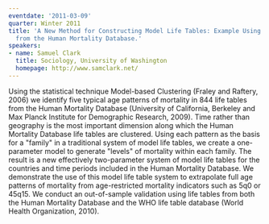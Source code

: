 ```yaml
---
eventdate: '2011-03-09'
quarter: Winter 2011
title: 'A New Method for Constructing Model Life Tables: Example Using Life Tables
  from the Human Mortality Database.'
speakers:
- name: Samuel Clark
  title: Sociology, University of Washington
  homepage: http://www.samclark.net/
---
```

Using the statistical technique Model-based Clustering (Fraley and Raftery, 2006) we identify five typical age patterns of mortality in 844 life tables from the Human Mortality Database (University of California, Berkeley and Max Planck Institute for Demographic Research, 2009). Time rather than geography is the most important dimension along which the Human Mortality Database life tables are clustered. Using each pattern as the basis for a &quot;family&quot; in a traditional system of model life tables, we create a one-parameter model to generate &quot;levels&quot; of mortality within each family. The result is a new effectively two-parameter system of model life tables for the countries and time periods included in the Human Mortality Database. We demonstrate the use of this model life table system to extrapolate full age patterns of mortality from age-restricted mortality indicators such as 5q0 or 45q15. We conduct an out-of-sample validation using life tables from both the Human Mortality Database and the WHO life table database (World Health Organization, 2010).
